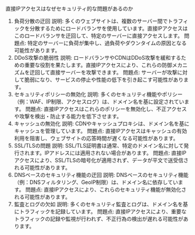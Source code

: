 直接IPアクセスはなぜセキュリティ的な問題があるのか

1. 負荷分散の迂回
説明: 多くのウェブサイトは、複数のサーバー間でトラフィックを分散するためにロードバランサを使用しています。直接IPアクセスはこのロードバランサを迂回して、特定のサーバーに直接アクセスします。
問題点: 特定のサーバーに負荷が集中し、過負荷やダウンタイムの原因となる可能性があります。
2. DDoS攻撃の脆弱性
説明: ロードバランサやCDNはDDoS攻撃を緩和するための重要な役割を果たします。直接IPアクセスにより、これらの防御メカニズムを迂回して直接サーバーを攻撃できます。
問題点: サーバーが攻撃に対して脆弱になり、サービスの停止や性能の低下を引き起こす可能性があります。
3. セキュリティポリシーの無効化
説明: 多くのセキュリティ機能やポリシー（例：WAF、IP制限、アクセスログ）は、ドメイン名を基に設定されています。
問題点: 直接IPアクセスはこれらのポリシーを無効化し、不正アクセスや攻撃を検出・防止する能力を低下させます。
4. キャッシュの無効化
説明: CDNやキャッシュプロキシは、ドメイン名を基にキャッシュを管理しています。
問題点: 直接IPアクセスはキャッシュの有効利用を阻害し、ウェブサイトの応答時間が遅くなる可能性があります。
5. SSL/TLSの問題
説明: SSL/TLS証明書は通常、特定のドメイン名に対して発行されます。IPアドレスには適用されない場合があります。
問題点: 直接IPアクセスにより、SSL/TLSの暗号化が適用されず、データが平文で送受信される可能性があります。
6. DNSベースのセキュリティ機能の迂回
説明: DNSベースのセキュリティ機能（例：DNSフィルタリング、GeoIP制限）は、ドメイン名に依存しています。
問題点: 直接IPアクセスにより、これらのセキュリティ機能が無効化される可能性があります。
7. 監査とログの欠如
説明: 多くのセキュリティ監査とログは、ドメイン名を基にトラフィックを記録しています。
問題点: 直接IPアクセスにより、重要なトラフィックの記録や監視が行われず、不正行為の検出が遅れる可能性があります。
